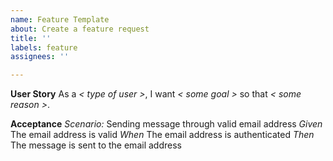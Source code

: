 ```yaml
---
name: Feature Template
about: Create a feature request
title: ''
labels: feature
assignees: ''

---
```


**User Story**
As a _< type of user >_, 
I want _< some goal >_ 
so that _< some reason >_.

**Acceptance**
_Scenario:_ Sending message through valid email address
_Given_ The email address is valid
_When_ The email address is authenticated
_Then_ The message is sent to the email address
